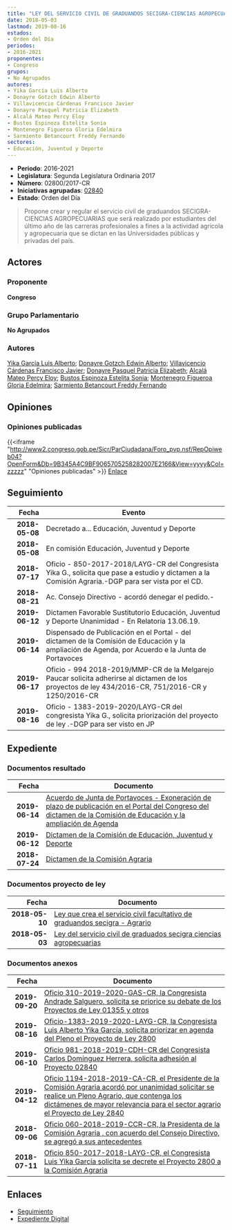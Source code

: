 ```yaml
---
title: "LEY DEL SERVICIO CIVIL DE GRADUANDOS SECIGRA-CIENCIAS AGROPECUARIAS"
date: 2018-05-03
lastmod: 2019-08-16
estados:
- Orden del Día
periodos:
- 2016-2021
proponentes:
- Congreso
grupos:
- No Agrupados
autores:
- Yika García Luis Alberto
- Donayre Gotzch Edwin Alberto
- Villavicencio Cárdenas Francisco Javier
- Donayre Pasquel Patricia Elizabeth
- Alcalá Mateo Percy Eloy
- Bustos Espinoza Estelita Sonia
- Montenegro Figueroa Gloria Edelmira
- Sarmiento Betancourt Freddy Fernando
sectores:
- Educación, Juventud y Deporte
---
```

- **Periodo**: 2016-2021
- **Legislatura**: Segunda Legislatura Ordinaria 2017
- **Número**: 02800/2017-CR
- **Iniciativas agrupadas**: [02840](../../02800/02840)
- **Estado**: Orden del Día

> Propone crear y regular el servicio civil de graduandos SECIGRA-CIENCIAS AGROPECUARIAS que será realizado por estudiantes del último año de las carreras profesionales a fines a la actividad agrícola y agropecuaria que se dictan en las Universidades públicas y privadas del país.


## Actores

### Proponente

**Congreso**

### Grupo Parlamentario

**No Agrupados**

### Autores

[Yika García Luis Alberto](mailto:mailto:lyika@congreso.gob.pe); [Donayre Gotzch Edwin Alberto](mailto:mailto:edonayre@congreso.gob.pe); [Villavicencio Cárdenas Francisco Javier](mailto:mailto:fvillavicencio@congreso.gob.pe); [Donayre Pasquel Patricia Elizabeth](mailto:mailto:pdonayre@congreso.gob.pe); [Alcalá Mateo Percy Eloy](mailto:mailto:palcala@congreso.gob.pe); [Bustos Espinoza Estelita Sonia](mailto:mailto:ebustos@congreso.gob.pe); [Montenegro Figueroa Gloria Edelmira](mailto:mailto:gmontenegrof@congreso.gob.pe); [Sarmiento Betancourt Freddy Fernando](mailto:mailto:fsarmiento@congreso.gob.pe)

## Opiniones

### Opiniones publicadas

{{<iframe "http://www2.congreso.gob.pe/Sicr/ParCiudadana/Foro_pvp.nsf/RepOpiweb04?OpenForm&Db=9B345A4C9BF9065705258282007E2166&View=yyyy&Col=zzzzz" "Opiniones publicadas" >}}
[Enlace](http://www2.congreso.gob.pe/Sicr/ParCiudadana/Foro_pvp.nsf/RepOpiweb04?OpenForm&Db=9B345A4C9BF9065705258282007E2166&View=yyyy&Col=zzzzz)


## Seguimiento

| Fecha | Evento |
|------:|--------|
| **2018-05-08** | Decretado a... Educación, Juventud y Deporte |
| **2018-05-08** | En comisión Educación, Juventud y Deporte |
| **2018-07-17** | Oficio - 850-2017-2018/LAYG-CR del Congresista Yika G., solicita que pase a estudio y dictamen a la Comisión Agraria.-DGP para ser vista por el CD. |
| **2018-08-21** | Ac. Consejo Directivo - acordó denegar el pedido.- |
| **2019-06-12** | Dictamen Favorable Sustitutorio Educación, Juventud y Deporte Unanimidad - En Relatoría 13.06.19. |
| **2019-06-14** | Dispensado de Publicación en el Portal - del dictamen de la Comisión de Educación y la ampliación de Agenda, por Acuerdo e la Junta de Portavoces |
| **2019-06-17** | Oficio - 994 2018-2019/MMP-CR de la Melgarejo Paucar solicita adherirse al dictamen de los proyectos de ley 434/2016-CR, 751/2016-CR y 1250/2016-CR |
| **2019-08-16** | Oficio - 1383-2019-2020/LAYG-CR del congresista Yika G., solicita priorización del proyecto de ley .-DGP para ser visto en JP |

## Expediente

### Documentos resultado

| Fecha | Documento |
|------:|-----------|
| **2019-06-14** | [Acuerdo de Junta de Portavoces - Exoneración de plazo de publicación en el Portal del Congreso del dictamen de la Comisión de Educación y la ampliación de Agenda](http://www.leyes.congreso.gob.pe/Documentos/2016_2021/Acuerdos/Junta_Portavoces/AJP0280020190614.pdf) |
| **2019-06-12** | [Dictamen de la Comisión de Educación, Juventud y Deporte](http://www.leyes.congreso.gob.pe/Documentos/2016_2021/Dictamenes/Proyectos_de_Ley/02800DC10MAY20190612.pdf) |
| **2018-07-24** | [Dictamen de la Comisión Agraria](http://www.leyes.congreso.gob.pe/Documentos/2016_2021/Dictamenes/Proyectos_de_Ley/02840DC01MAY20180724.pdf) |

### Documentos proyecto de ley

| Fecha | Documento |
|------:|-----------|
| **2018-05-10** | [Ley que crea el servicio civil facultativo de graduandos secigra - Agrario](http://www.leyes.congreso.gob.pe/Documentos/2016_2021/Proyectos_de_Ley_y_de_Resoluciones_Legislativas/PL0284020180510..pdf) |
| **2018-05-03** | [Ley del servicio civil de graduados secigra ciencias agropecuarias](http://www.leyes.congreso.gob.pe/Documentos/2016_2021/Proyectos_de_Ley_y_de_Resoluciones_Legislativas/PL0280020180503..pdf) |

### Documentos anexos

| Fecha | Documento |
|------:|-----------|
| **2019-09-20** | [Oficio 310-2019-2020-GAS-CR, la Congresista Andrade Salguero, solicita se priorice su debate de los Proyectos de Ley 01355 y otros](http://www.leyes.congreso.gob.pe/Documentos/2016_2021/Oficios/Congresistas/OFICIO-310-2019-2020-GAS-CR.pdf) |
| **2019-08-16** | [Oficio-1383-2019-2020-LAYG-CR, la Congresista Luis Alberto Yika García, solicita priorizar en agenda del Pleno el Proyecto de Ley 2800](http://www.leyes.congreso.gob.pe/Documentos/2016_2021/Oficios/Congresistas/OFICIO-1383-2019-2020-LAYG-CR.pdf) |
| **2019-06-10** | [Oficio 981-2018-2019-CDH-CR del Congresista Carlos Domínguez Herrera, solicita adhesión al Proyecto 02840](http://www.leyes.congreso.gob.pe/Documentos/2016_2021/Oficios/Congresistas/OFICIO-981-2018-2019-CDH-CR.pdf) |
| **2019-04-12** | [Oficio 1194-2018-2019-CA-CR, el Presidente de la Comisión Agraria acordó por unanimidad solicitar se realice un Pleno Agrario, que contenga los dictámenes de mayor relevancia para el sector agrario el Proyecto de Ley 2840](http://www.leyes.congreso.gob.pe/Documentos/2016_2021/Oficios/Comisiones_Ordinarias/OFICIO-1194-2018-2019-CA-CR.pdf) |
| **2018-09-06** | [Oficio 060-2018-2019-CCR-CR, la Presidenta de la Comisión Agraria , con acuerdo del Consejo Directivo, se agregó a sus antecedentes](http://www.leyes.congreso.gob.pe/Documentos/2016_2021/Consejo_Directivo/Pedidos_Pase_a_Comision/OFICIO-060-2018-2019-CA-CR.PDF) |
| **2018-07-11** | [Oficio 850-2017-2018-LAYG-CR, el Congresista Luis Yika García solicita se decrete el Proyecto 2800 a la Comisión Agraria](http://www.leyes.congreso.gob.pe/Documentos/2016_2021/Oficios/Congresistas/OFICIO-850-2017-2018-LAYG-CR.pdf) |

## Enlaces

- [Seguimiento](http://www2.congreso.gob.pe/Sicr/TraDocEstProc/CLProLey2016.nsf/f7fff46988ca05b1052578e100829cc7/8cd02ff210d94e130525828300544eab?OpenDocument)
- [Expediente Digital](http://www2.congreso.gob.pe/Sicr/TraDocEstProc/CLProLey2016.nsf/f7fff46988ca05b1052578e100829cc7/8cd02ff210d94e130525828300544eab?OpenDocument&Click=05257FB7005EB655.eb71d0cf91d8294e05256cdf006b5706/$Body/0.1C6C)

